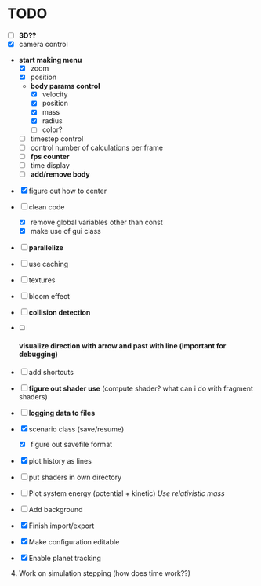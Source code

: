 # TODO
- [ ] **3D??**
- [X] camera control
- **start making menu**
    - [X] zoom
    - [X] position
    - **body params control**
      - [X] velocity
      - [X] position
      - [X] mass
      - [X] radius
      - [ ] color?
    - [ ] timestep control
    - [ ] control number of calculations per frame
    - [ ] **fps counter**
    - [ ] time display
    - [ ] **add/remove body**

- [X] figure out how to center
- [ ] clean code
  - [X] remove global variables other than const
  - [X] make use of gui class
- [ ] **parallelize**
- [ ] use caching
- [ ] textures
- [ ] bloom effect
- [ ] **collision detection**
- [ ] #### **visualize direction with arrow and past with line** (important for debugging)
- [ ] add shortcuts
- [ ] **figure out shader use** (compute shader? what can i do with fragment shaders)
- [ ] **logging data to files**
- [X] scenario class (save/resume)
  - [X] figure out savefile format
- [X] plot history as lines
- [ ] put shaders in own directory
- [ ] Plot system energy (potential + kinetic) *Use relativistic mass*
- [ ] Add background

- [X] Finish import/export
- [X] Make configuration editable
- [X] Enable planet tracking
4. Work on simulation stepping (how does time work??)
